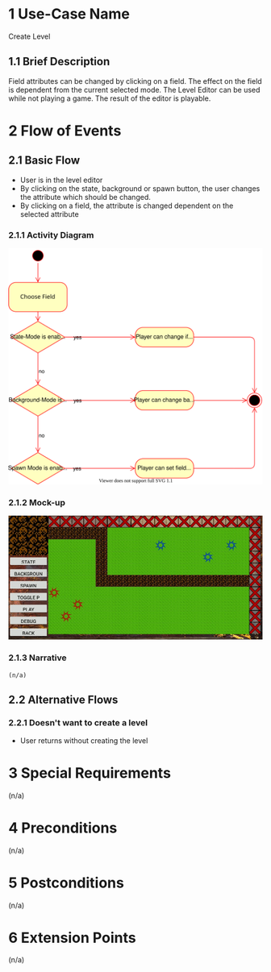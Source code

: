 # 1 Use-Case Name

Create Level

## 1.1 Brief Description

Field attributes can be changed by clicking on a field. The effect on the field is dependent from the current selected mode.
The Level Editor can be used while not playing a game. The result of the editor is playable.

# 2 Flow of Events

## 2.1 Basic Flow
  
* User is in the level editor
* By clicking on the state, background or spawn button, the user changes the attribute which should be changed.
* By clicking on a field, the attribute is changed dependent on the selected attribute

### 2.1.1 Activity Diagram

![Upgrade Activity.jpg](https://github.com/SPYBOT-SE/Spybot-Doc/blob/main/UseCases/Create%20Level/AD%20Create%20Level.svg)

### 2.1.2 Mock-up

![Mockup.jpg](https://github.com/SPYBOT-SE/Spybot-Doc/blob/main/UseCases/Create%20Level/MockUp%20Level%20Editor.jpg?raw=true)

### 2.1.3 Narrative

```
(n/a)
```

## 2.2 Alternative Flows

### 2.2.1 Doesn't want to create a level

* User returns without creating the level


# 3 Special Requirements

(n/a)

# 4 Preconditions

(n/a)

# 5 Postconditions

(n/a)

# 6 Extension Points

(n/a)
